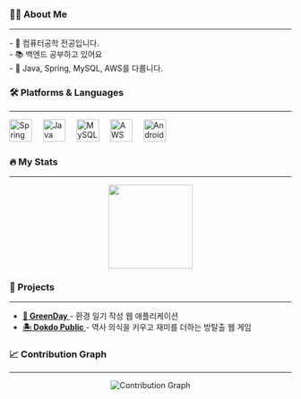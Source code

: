 <h3 align="left">👩‍💻 About Me</h3>
<hr>
<p align="left">
- 🔭 컴퓨터공학 전공입니다.<br>
- 📚 백엔드 공부하고 있어요<br>
- 🌱 Java, Spring, MySQL, AWS를 다룹니다.<br>
</p>

<h3 align="left">🛠️ Platforms & Languages</h3>
<hr>
<div align="left">
  <img src="https://cdn.jsdelivr.net/gh/devicons/devicon/icons/spring/spring-original.svg" height="40" alt="Spring logo" />
  <img width="12" />
  <img src="https://cdn.jsdelivr.net/gh/devicons/devicon/icons/java/java-original.svg" height="40" alt="Java logo" />
  <img width="12" />
  <img src="https://cdn.jsdelivr.net/gh/devicons/devicon/icons/mysql/mysql-original.svg" height="40" alt="MySQL logo" />
  <img width="12" />
  <img src="https://cdn.jsdelivr.net/gh/devicons/devicon/icons/amazonwebservices/amazonwebservices-line-wordmark.svg" height="40" alt="AWS logo" />
  <img width="12" />
  <img src="https://cdn.jsdelivr.net/gh/devicons/devicon/icons/android/android-original.svg" height="40" alt="Android logo" />
</div>

<h3 align="left">🔥 My Stats</h3>
<hr>
<div align="center">
  <img src="https://github-readme-stats.vercel.app/api?username=Chaeyeon0&show_icons=true&theme=solarized-light" height="150" />


  <h3 align="left">🚀 Projects</h3>
<hr>
<ul align="left">
  <li>
    <a href="https://github.com/pknu-wap/GreenDay">
      <b>🌿 GreenDay</b>
    </a>
    - 환경 일기 작성 웹 애플리케이션
  </li>
  <li>
    <a href="https://github.com/pknu-wap/Dokdo_Public">
      <b>🏝️ Dokdo Public</b>
    </a>
    - 역사 의식을 키우고 재미를 더하는 방탈출 웹 게임
  </li>
</ul>

<h3 align="left">📈 Contribution Graph</h3>
<hr>
<div align="center">
  <img src="https://github-readme-activity-graph.vercel.app/graph?username=Chaeyeon0&theme=github-light" alt="Contribution Graph" />
</div>


